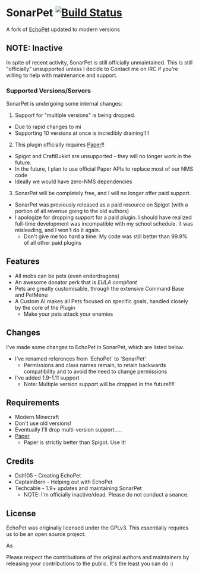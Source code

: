 SonarPet [![Build Status](https://travis-ci.org/TechzoneMC/SonarPet.svg?branch=master)](https://travis-ci.org/TechzoneMC/SonarPet)
========
A fork of [EchoPet](https://github.com/DSH105/EchoPet) updated to modern versions

## **NOTE**: Inactive
In spite of recent activity, SonarPet is still officially unmaintained.
This is still "officially" unsupported unless I decide to 
Contact me on IRC if you're willing to help with maintenance and support.

### Supported Versions/Servers
SonarPet is undergoing some internal changes:
1. Support for "multiple versions" is being dropped.
  - Due to rapid changes to mi
  - Supporting 10 versions at once is incredibly draining!!!!
2. This plugin officially requires [Paper](https://papermc.io/)!!
  - Spigot and CraftBukkit are unsupported - they will no longer work in the future.
  - In the future, I plan to use official Paper APIs to replace most of our NMS code
  - Ideally we would have zero-NMS dependencies
3. SonarPet will be completely free, and I will no longer offer paid support.
  - SonarPet was previously released as a paid resource on Spigot 
    (with a portion of all revenue going to the old authors)
  - I apologize for dropping support for a paid plugin. I should have realized
    full-time development was incompatible with my school schedule. It was misleading,
      and I won't do it again.
    - Don't give me too hard a time: My code was still better than
      99.9% of all other paid plugins

## Features
- All mobs can be pets (even enderdragons)
- An awesome donator perk that is _EULA compliant_
- Pets are greatly customisable, through the extensive Command Base and PetMenu
- A Custom AI makes all Pets focused on specific goals, handled closely by the core of the Plugin
  - Make your pets attack your enemies

## Changes
I've made some changes to EchoPet in SonarPet, which are listed below.
- I've renamed references from 'EchoPet' to 'SonarPet'
  - Permissions and class names remain, to retain backwards compatibility and to avoid the need to change permissions
- I've added 1.9-1.11 support
  - Note: Multiple version support will be dropped in the future!!!!

## Requirements
- Modern Minecraft
 - Don't use old versions!
 - Eventually I'll drop multi-version support.....
- [Paper](https://papermc.io/)
  - Paper is strictly better than Spigot. Use it!

## Credits
- Dsh105 - Creating EchoPet
- CaptainBern - Helping out with EchoPet
- Techcable - 1.9+ updates and maintaining SonarPet
  - NOTE: I'm officially inactive/dead. Please do not conduct a seance.

## License
EchoPet was originally licensed under the GPLv3.
This essentially requires us to be an open source project.

As 

Please respect the contributions of the original authors and maintainers
by releasing your contributions to the public. It's the least you can do :)
